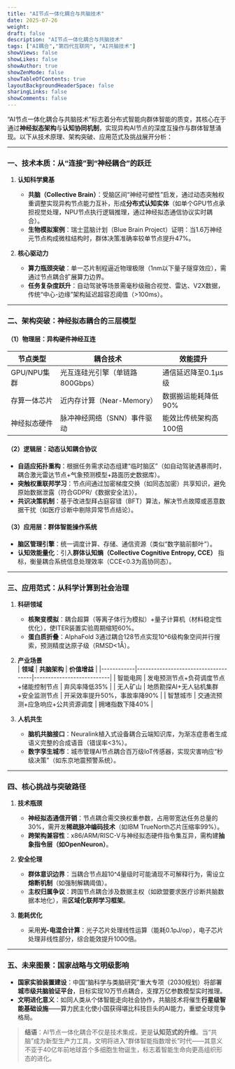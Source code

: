 ```yaml
---
title: "AI节点一体化耦合与共脑技术"
date: 2025-07-26
weight: 
draft: false
description: "AI节点一体化耦合与共脑技术"
tags: ["AI耦合","第四代互联网", "AI共脑技术"]
showViews: false
showLikes: false
showAuthor: true
showZenMode: false
showTableOfContents: true
layoutBackgroundHeaderSpace: false
sharingLinks: false
showComments: false
---
```



“AI节点一体化耦合与共脑技术”标志着分布式智能向群体智能的质变，其核心在于通过**神经拟态架构**与**认知协同机制**，实现异构AI节点的深度互操作与群体智慧涌现。以下从技术原理、架构突破、应用范式及挑战展开分析：

---

### 一、**技术本质：从“连接”到“神经耦合”的跃迁**
1. **认知科学奠基**  
   - **共脑（Collective Brain）**：受脑区间“神经可塑性”启发，通过动态突触权重调整实现异构节点能力互补，形成**分布式认知实体**（如单个GPU节点承担视觉处理，NPU节点执行逻辑推理，通过神经拟态通信协议实时耦合）。  
   - **生物模拟案例**：瑞士蓝脑计划（Blue Brain Project）证明：当1.6万神经元节点构成微柱结构时，群体决策准确率较单节点提升47%。

2. **核心驱动力**  
   - **算力瓶颈突破**：单一芯片制程逼近物理极限（1nm以下量子隧穿效应），需通过节点耦合扩展算力边界。  
   - **任务复杂度跃升**：自动驾驶等场景需毫秒级融合视觉、雷达、V2X数据，传统“中心-边缘”架构延迟超容忍阈值（>100ms）。

---

### 二、**架构突破：神经拟态耦合的三层模型**
#### **（1）物理层：异构硬件神经互连**  
| **节点类型**       | **耦合技术**                  | **效能提升**                 |
|--------------------|-----------------------------|----------------------------|
| GPU/NPU集群        | 光互连硅光引擎（单链路800Gbps） | 通信延迟降至0.1μs级         |
| 存算一体芯片       | 近内存计算（Near-Memory）     | 数据搬运能耗降低90%         |
| 神经拟态硬件       | 脉冲神经网络（SNN）事件驱动   | 能效比传统架构高100倍       |

#### **（2）逻辑层：动态认知耦合协议**  
- **自适应拓扑重构**：根据任务需求动态组建“临时脑区”（如自动驾驶遇暴雨时，耦合激光雷达节点+气象预测模型+路面历史数据库）。  
- **突触权重联邦学习**：节点间通过加密梯度交换（如同态加密）共享知识，避免原始数据泄露（符合GDPR/《数据安全法》）。  
- **共识决策机制**：基于改进型拜占庭容错（BFT）算法，解决节点故障或恶意数据干扰（如医疗诊断中剔除异常节点结论）。

#### **（3）应用层：群体智能操作系统**  
- **脑区管理引擎**：统一调度计算、存储、通信资源（类似“数字脑前额叶”）。  
- **认知效能量化**：引入**群体认知熵（Collective Cognitive Entropy, CCE）** 指标，衡量耦合系统信息处理效率（CCE<0.3为高协同态）。

---

### 三、**应用范式：从科学计算到社会治理**
1. **科研领域**  
   - **核聚变模拟**：耦合超算（等离子体行为模拟）+量子计算机（材料稳定性优化），使ITER装置实验周期缩短60%。  
   - **蛋白质折叠**：AlphaFold 3通过耦合128节点实现10^6级构象空间并行搜索，预测精度达原子级（RMSD<1Å）。

2. **产业场景**  
   | **领域**   | **共脑架构**                          | **价值增益**                |
   |------------|-------------------------------------|---------------------------|
   | 智能电网   | 发电预测节点+负荷调度节点+储能控制节点 | 弃风率降低35%              |
   | 无人矿山   | 地质勘探AI+无人钻机集群+安全监测节点  | 开采效率提升50%，事故率降90% |
   | 智慧城市   | 交通流预测+应急响应+公共资源调度      | 拥堵指数下降40%             |

3. **人机共生**  
   - **脑机共脑接口**：Neuralink植入式设备耦合云端知识库，为渐冻症患者生成语义完整的合成语音（错误率<3%）。  
   - **数字孪生城市**：城市管理AI节点耦合百万级IoT传感器，实现灾害响应“秒级决策”（如东京地震预警系统）。

---

### 四、**核心挑战与突破路径**
1. **技术瓶颈**  
   - **神经拟态通信开销**：节点耦合需交换权重参数，占用带宽达任务总量的30%，需开发**稀疏脉冲编码技术**（如IBM TrueNorth芯片压缩率99%）。  
   - **跨架构兼容性**：x86/ARM/RISC-V与神经拟态硬件指令集互异，需构建**抽象指令层（如OpenNeuron）**。

2. **安全伦理**  
   - **群体意识边界**：当耦合节点超10^4量级时可能涌现不可解释行为，需设立**熔断机制**（如强制解耦阈值）。  
   - **主权归属争议**：跨国节点耦合涉及数据主权（如欧盟要求医疗诊断共脑数据本地化），需**区域化联邦学习框架**。

3. **能耗优化**  
   - 采用**光-电混合计算**：光子芯片处理线性运算（能耗0.1pJ/op），电子芯片处理非线性部分，综合能效提升1000倍。

---

### 五、**未来图景：国家战略与文明级影响**
- **国家实验装置建设**：中国“脑科学与类脑研究”重大专项（2030规划）将部署**城市级共脑验证平台**，目标实现10万节点耦合，支撑万亿参数模型实时推理。  
- **文明进化意义**：如同人类从个体智能走向社会协作，共脑技术将催生**行星级智能基础设施**——算力民主化使小国获得堪比科技巨头的AI能力，重塑全球竞争格局。  

> **结语**：AI节点一体化耦合不仅是技术集成，更是**认知范式的升维**。当“共脑”成为新型生产力工具，文明将进入“群体智能指数增长”时代——其意义不亚于40亿年前地球首个多细胞生物诞生，标志着智能生命向更高组织形态的进化。

































































